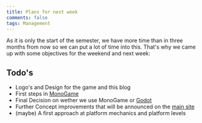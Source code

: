 ```yaml
---
title: Plans for next week
comments: false
tags: Management
---
```

As it is only the start of the semester, we have more time than in three months from now so we can put a lot of time into this.
That's why we came up with some objectives for the weekend and next week:

## Todo's
- Logo's and Design for the game and this blog
- First steps in [MonoGame](https://www.monogame.net/)
- Final Decision on wether we use MonoGame or [Godot](https://godotengine.org/)
- Further Concept improvements that will be announced on the [main site](blog.newmanity.eu)
- (maybe) A first approach at platform mechanics and platform levels 
